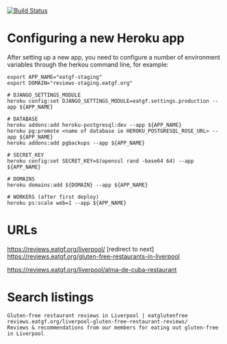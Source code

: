 [![Build Status](https://travis-ci.org/paulfurley/gluten-free-liverpool.svg?branch=master)](https://travis-ci.org/paulfurley/gluten-free-liverpool)

# Configuring a new Heroku app

After setting up a new app, you need to configure a number of environment
variables through the herkou command line, for example:

```
export APP_NAME="eatgf-staging"
export DOMAIN="reviews-staging.eatgf.org"

# DJANGO_SETTINGS_MODULE
heroku config:set DJANGO_SETTINGS_MODULE=eatgf.settings.production --app ${APP_NAME}

# DATABASE
heroku addons:add heroku-postgresql:dev --app ${APP_NAME}
heroku pg:promote <name of database ie HEROKU_POSTGRESQL_ROSE_URL> --app ${APP_NAME}
heroku addons:add pgbackups --app ${APP_NAME}

# SECRET_KEY
heroku config:set SECRET_KEY=$(openssl rand -base64 64) --app ${APP_NAME}

# DOMAINS
heroku domains:add ${DOMAIN} --app ${APP_NAME}

# WORKERS (after first deploy)
heroku ps:scale web=1 --app ${APP_NAME}
```

# URLs

https://reviews.eatgf.org/liverpool/ [redirect to next]
https://reviews.eatgf.org/gluten-free-restaurants-in-liverpool

https://reviews.eatgf.org/liverpool/alma-de-cuba-restaurant

# Search listings

```
Gluten-free restaurant reviews in Liverpool | eatglutenfree
reviews.eatgf.org/liverpool-gluten-free-restaurant-reviews/
Reviews & recommendations from our members for eating out gluten-free in Liverpool
```
